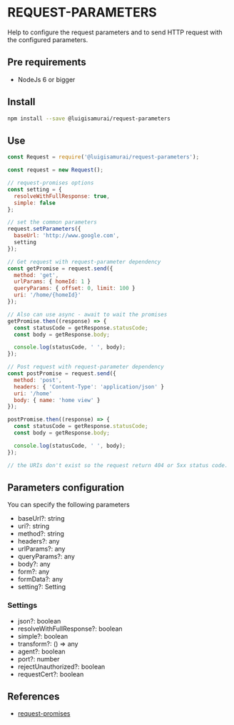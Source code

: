 # REQUEST-PARAMETERS

Help to configure the request parameters and to send HTTP request with the configured parameters.

## Pre requirements

- NodeJs 6 or bigger

## Install

```sh
npm install --save @luigisamurai/request-parameters
```

## Use

```javascript
const Request = require('@luigisamurai/request-parameters');

const request = new Request();

// request-promises options
const setting = {
  resolveWithFullResponse: true,
  simple: false
};

// set the common parameters
request.setParameters({
  baseUrl: 'http://www.google.com',
  setting
});

// Get request with request-parameter dependency
const getPromise = request.send({
  method: 'get',
  urlParams: { homeId: 1 }
  queryParams: { offset: 0, limit: 100 }
  uri: '/home/{homeId}'
});

// Also can use async - await to wait the promises
getPromise.then((response) => {
  const statusCode = getResponse.statusCode;
  const body = getResponse.body;

  console.log(statusCode, ' ', body);
});

// Post request with request-parameter dependency
const postPromise = request.send({
  method: 'post',
  headers: { 'Content-Type': 'application/json' }
  uri: '/home'
  body: { name: 'home view' }
});

postPromise.then((response) => {
  const statusCode = getResponse.statusCode;
  const body = getResponse.body;

  console.log(statusCode, ' ', body);
});

// the URIs don't exist so the request return 404 or 5xx status code.
```

## Parameters configuration

You can specify the following parameters

- baseUrl?: string
- uri?: string
- method?: string
- headers?: any
- urlParams?: any
- queryParams?: any
- body?: any
- form?: any
- formData?: any
- setting?: Setting

### Settings

- json?: boolean
- resolveWithFullResponse?: boolean
- simple?: boolean
- transform?: () => any
- agent?: boolean
- port?: number
- rejectUnauthorized?: boolean
- requestCert?: boolean

## References

- [request-promises](https://www.npmjs.com/package/request-promise)